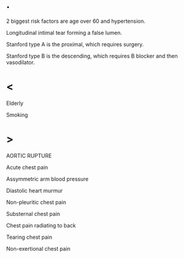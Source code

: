 # .

2 biggest risk factors are age over 60 and hypertension.

Longitudinal intimal tear forming a false lumen.

Stanford type A is the proximal, which requires surgery.

Stanford type B is the descending, which requires B blocker and then vasodilator.

# <

Elderly

Smoking

# >

AORTIC RUPTURE

Acute chest pain

Assymmetric arm blood pressure

Diastolic heart murmur

Non-pleuritic chest pain

Substernal chest pain

Chest pain radiating to back

Tearing chest pain

Non-exertional chest pain
